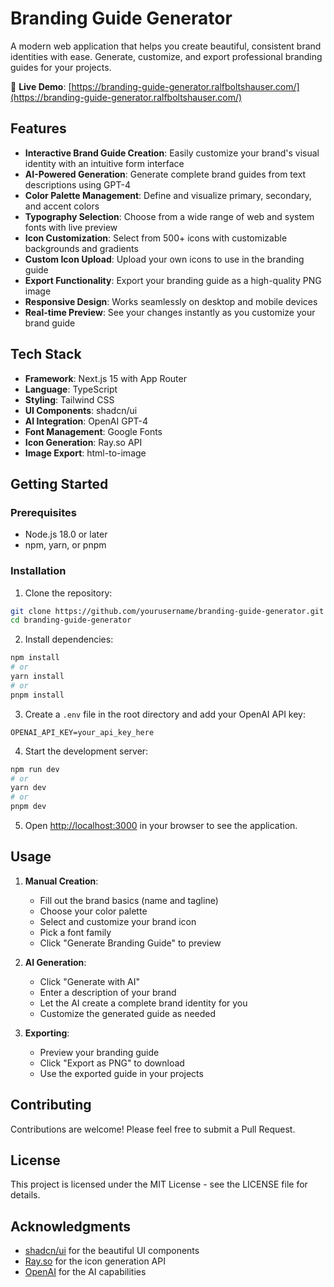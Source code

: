 # Branding Guide Generator

A modern web application that helps you create beautiful, consistent brand identities with ease. Generate, customize, and export professional branding guides for your projects.

🚀 **Live Demo**: [https://branding-guide-generator.ralfboltshauser.com/](https://branding-guide-generator.ralfboltshauser.com/)

## Features

- **Interactive Brand Guide Creation**: Easily customize your brand's visual identity with an intuitive form interface
- **AI-Powered Generation**: Generate complete brand guides from text descriptions using GPT-4
- **Color Palette Management**: Define and visualize primary, secondary, and accent colors
- **Typography Selection**: Choose from a wide range of web and system fonts with live preview
- **Icon Customization**: Select from 500+ icons with customizable backgrounds and gradients
- **Custom Icon Upload**: Upload your own icons to use in the branding guide
- **Export Functionality**: Export your branding guide as a high-quality PNG image
- **Responsive Design**: Works seamlessly on desktop and mobile devices
- **Real-time Preview**: See your changes instantly as you customize your brand guide

## Tech Stack

- **Framework**: Next.js 15 with App Router
- **Language**: TypeScript
- **Styling**: Tailwind CSS
- **UI Components**: shadcn/ui
- **AI Integration**: OpenAI GPT-4
- **Font Management**: Google Fonts
- **Icon Generation**: Ray.so API
- **Image Export**: html-to-image

## Getting Started

### Prerequisites

- Node.js 18.0 or later
- npm, yarn, or pnpm

### Installation

1. Clone the repository:
```bash
git clone https://github.com/yourusername/branding-guide-generator.git
cd branding-guide-generator
```

2. Install dependencies:
```bash
npm install
# or
yarn install
# or
pnpm install
```

3. Create a `.env` file in the root directory and add your OpenAI API key:
```env
OPENAI_API_KEY=your_api_key_here
```

4. Start the development server:
```bash
npm run dev
# or
yarn dev
# or
pnpm dev
```

5. Open [http://localhost:3000](http://localhost:3000) in your browser to see the application.

## Usage

1. **Manual Creation**:
   - Fill out the brand basics (name and tagline)
   - Choose your color palette
   - Select and customize your brand icon
   - Pick a font family
   - Click "Generate Branding Guide" to preview

2. **AI Generation**:
   - Click "Generate with AI"
   - Enter a description of your brand
   - Let the AI create a complete brand identity for you
   - Customize the generated guide as needed

3. **Exporting**:
   - Preview your branding guide
   - Click "Export as PNG" to download
   - Use the exported guide in your projects

## Contributing

Contributions are welcome! Please feel free to submit a Pull Request.

## License

This project is licensed under the MIT License - see the LICENSE file for details.

## Acknowledgments

- [shadcn/ui](https://ui.shadcn.com/) for the beautiful UI components
- [Ray.so](https://ray.so/) for the icon generation API
- [OpenAI](https://openai.com/) for the AI capabilities
